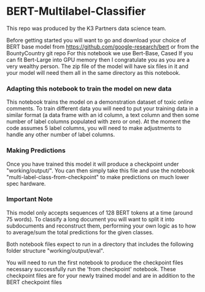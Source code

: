 # BERT-Multilabel-Classifier

This repo was produced by the K3 Partners data science team. 

Before getting started you will want to go and download your choice of BERT base model from https://github.com/google-research/bert or from the BountyCountry git repo
For this notebook we use Bert-Base, Cased If you can fit Bert-Large into GPU memory then I congratulate you as you are a very wealthy person. The zip file of the model will have six files in it and your model will need them all in the same directory as this notebook.

### Adapting this notebook to train the model on new data
This notebook trains the model on a demonstration dataset of toxic online comments. To train different data you will need to put your training data in a similar format (a data frame with an id column, a text column and then some number of label columns populated with zero or one). At the moment the code assumes 5 label columns, you will need to make adjustments to handle any other number of label columns.

### Making Predictions
Once you have trained this model it will produce a checkpoint under "working/output/". You can then simply take this file and use the notebook "multi-label-class-from-checkpoint" to make predictions on much lower spec hardware.

### Important Note
This model only accepts sequences of 128 BERT tokens at a time (around 75 words). To classify a long document you will want to split it into subdocuments and reconstruct them, performing your own logic as to how to average/sum the total predictions for the given classes.

Both notebook files expect to run in a directory that includes the following folder structure "working/output/eval".

You will need to run the first notebook to produce the checkpoint files necessary successfully run the 'from checkpoint' notebook. These checkpoint files are for your newly trained model and are in addition to the BERT checkpoint files
